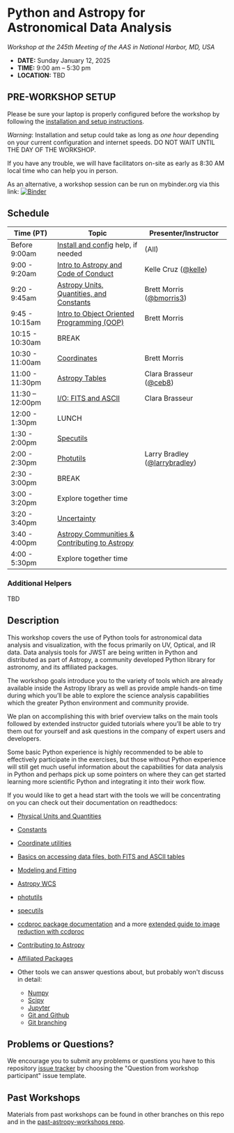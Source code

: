 Python and Astropy for Astronomical Data Analysis
=================================================
*Workshop at the 245th Meeting of the AAS in National Harbor, MD, USA*

* **DATE:** Sunday January 12, 2025
* **TIME:** 9:00 am – 5:30 pm
* **LOCATION:** TBD

## PRE-WORKSHOP SETUP

Please be sure your laptop is properly configured before the workshop by following the
[installation and setup instructions](00-Install_and_Setup).

*Warning*: Installation and setup could take as long as *one hour* depending on your current configuration and internet speeds.
DO NOT WAIT UNTIL THE DAY OF THE WORKSHOP.

If you have any trouble, we will have facilitators on-site as early as 8:30 AM local time who can help you in person.

As an alternative, a workshop session can be run on mybinder.org via this link: [![Binder](https://mybinder.org/badge_logo.svg)](https://mybinder.org/v2/gh/astropy/astropy-workshop/HEAD)

## Schedule

| Time (PT)       | Topic                                                          | Presenter/Instructor |
|-----------------|----------------------------------------------------------------|----------------------|
| Before 9:00am   | [Install and config](00-Install_and_Setup) help, if needed     | (All)         |
| 9:00 - 9:20am   | [Intro to Astropy and Code of Conduct](01-IntroCoC)            | Kelle Cruz ([@kelle](https://github.com/kelle))         |
| 9:20 - 9:45am   | [Astropy Units, Quantities, and Constants](03-UnitsQuantities) | Brett Morris ([@bmorris3](https://github.com/bmorris3)) |
| 9:45 - 10:15am  | [Intro to Object Oriented Programming (OOP)](02b-OOP)          | Brett Morris |
| 10:15 - 10:30am | BREAK                                                          |  |
| 10:30 - 11:00am | [Coordinates](04-Coordinates)                                  | Brett Morris |
| 11:00 - 11:30pm | [Astropy Tables](06-Tables)                                    | Clara Brasseur ([@ceb8](https://github.com/ceb8)) |
| 11:30 – 12:00pm | [I/O: FITS and ASCII](05-FITS)                                 | Clara Brasseur |
| 12:00 - 1:30pm  | LUNCH                                                          |  |
| 1:30 - 2:00pm   | [Specutils](09b-Specutils)                                     |  |
| 2:00 - 2:30pm   | [Photutils](09-Photutils)                                      | Larry Bradley ([@larrybradley](https://github.com/larrybradley)) |
| 2:30 - 3:00pm   | BREAK                                                          |  |
| 3:00 - 3:20pm   | Explore together time                                          |  |
| 3:20 - 3:40pm   | [Uncertainty](13-Uncertainty)                                  |  |
| 3:40 - 4:00pm   | [Astropy Communities & Contributing to Astropy](10-WrapUp)     |  |
| 4:00 - 5:30pm   | Explore together time                                          |  |

### Additional Helpers

TBD

## Description
This workshop covers the use of Python tools for astronomical data analysis and visualization, with the focus primarily
on UV, Optical, and IR data. Data analysis tools for JWST are being written in Python and distributed as part of Astropy,
a community developed Python library for astronomy,  and its affiliated packages.

The workshop goals introduce you to the variety of tools which are already available inside the Astropy library as
well as provide ample hands-on time during which you’ll be able to explore the science analysis capabilities which the
greater Python environment and community provide.

We plan on accomplishing this with brief overview talks on the main tools followed by extended instructor guided tutorials
where you’ll be able to try them out for yourself and ask questions in the company of expert users and developers.

Some basic Python experience is highly recommended to be able to effectively participate in the exercises,
but those without Python experience will still get much useful information about the capabilities for data analysis in
Python and perhaps pick up some pointers on where they can get started learning more scientific Python and integrating
it into their work flow.

If you would like to get a head start with the tools we will be concentrating on you can check out their documentation on readthedocs:

* [Physical Units and Quantities](https://docs.astropy.org/en/stable/units/index.html)
* [Constants](https://docs.astropy.org/en/stable/constants/index.html)
* [Coordinate utilities](https://docs.astropy.org/en/stable/coordinates/index.html)
* [Basics on accessing data files, both FITS and ASCII tables](https://docs.astropy.org/en/stable/io/unified.html)
* [Modeling and Fitting](https://docs.astropy.org/en/stable/modeling/index.html)
* [Astropy WCS](https://docs.astropy.org/en/stable/wcs/index.html)
* [photutils](https://photutils.readthedocs.io/)
* [specutils](https://specutils.readthedocs.io/)
* [ccdproc package documentation](https://ccdproc.readthedocs.io/en/latest/) and a more [extended guide to image reduction with ccdproc](https://github.com/astropy/ccd-reduction-and-photometry-guide)
* [Contributing to Astropy](https://docs.astropy.org/en/stable/development/workflow/development_workflow.html)
* [Affiliated Packages](https://www.astropy.org/affiliated/)

* Other tools we can answer questions about, but probably won't discuss in detail:
  * [Numpy](https://numpy.org/)
  * [Scipy](https://www.scipy.org/)
  * [Jupyter](https://jupyter.org/)
  * [Git and Github](https://guides.github.com/activities/hello-world/)
  * [Git branching](https://learngitbranching.js.org/)

## Problems or Questions?

We encourage you to submit any problems or questions you have to this
repository [issue tracker](https://github.com/astropy/astropy-workshop/issues)
by choosing the "Question from workshop participant" issue template.

## Past Workshops

Materials from past workshops can be found in other branches on this repo and in the [past-astropy-workshops repo](https://github.com/astropy/past-astropy-workshops).
